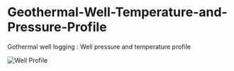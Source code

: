 # Geothermal-Well-Temperature-and-Pressure-Profile
Gothermal well logging : Well pressure and temperature profile

![Well Profile](https://user-images.githubusercontent.com/56064595/147857795-adecc0e0-9316-441c-a8d8-b944f6d3f6e3.png)
